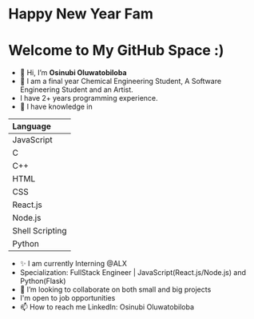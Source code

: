 # Happy New Year Fam
# Welcome to My GitHub Space :)
- 👋 Hi, I’m **Osinubi Oluwatobiloba**
- 👀 I am a final year Chemical Engineering Student, A Software Engineering Student and an Artist.
- I have 2+ years programming experience.
- 🌱 I have knowledge in

| Language |
| :------- |
| JavaScript |
| C |
| C++ |
| HTML |
| CSS |
| React.js |
| Node.js |
| Shell Scripting | 
| Python |
- ✨ I am currently Interning @ALX 
- Specialization: FullStack Engineer | JavaScript(React.js/Node.js) and Python(Flask)
- 💞️ I’m looking to collaborate on both small and big projects
- I'm open to job opportunities
- 📫 How to reach me LinkedIn: Osinubi Oluwatobiloba

<!---
TobyMike-max/TobyMike-max is a ✨ special ✨ repository because its `README.md` (this file) appears on your GitHub profile.
You can click the Preview link to take a look at your changes.
--->
